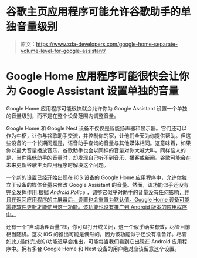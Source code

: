 # 谷歌主页应用程序可能允许谷歌助手的单独音量级别

> 原文：<https://www.xda-developers.com/google-home-separate-volume-level-for-google-assistant/>

# Google Home 应用程序可能很快会让你为 Google Assistant 设置单独的音量

Google Home 应用程序可能很快就会允许你为 Google Assistant 设置一个单独的音量级别，而不是在整个设备范围内调整音量。

Google Home 和 Google Nest 设备不仅仅是智能扬声器和显示器。它们还可以作为中枢，让你与谷歌助手交流，并控制你的家，让他们全天为你提供帮助。但这些设备的一个长期问题是，语音助手查询的音量与其他媒体相同。这意味着，如果你以最大音量播放音乐，谷歌助手也会以同样的音量对你大喊大叫。同样恼人的是，当你降低助手的音量时，却发现自己听不到音乐、播客或新闻。谷歌可能会在未来更新谷歌主页应用程序时解决这个问题。

一个新的设置已经开始出现在 iOS 设备的 Google Home 应用程序中，允许你独立于设备的媒体音量来修改 Google Assistant 的音量。然而，该功能似乎还没有完全发挥作用:根据 *Android Police* ，调整它似乎对助手的音量[没有任何影响，并且在返回应用程序的主屏幕后，设置也会重置为默认值。Google Home 设备可能需要软件更新才能使用这一功能。该功能也没有推广到 Android 版本的应用程序中。](https://www.androidpolice.com/2020/04/29/google-home-testing-separate-assistant-voice-volume-setting/)

还有一个“自动助理音量”框，你可以打开或关闭，这一个似乎确实有效，尽管目前相当随机。这次 iOS 的推出可能是偶然的，因为该功能似乎还没有准备好。尽管如此,(最终完成的)功能迟早会推出，可能每当我们看到它出现在 Android 应用程序中。拥有多台 Google Home 和 Nest 设备的用户绝对应该留意这个设置。